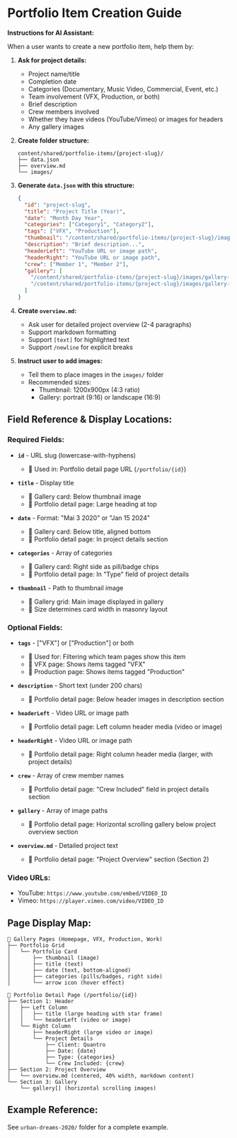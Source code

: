 # Portfolio Item Creation Guide

**Instructions for AI Assistant:**

When a user wants to create a new portfolio item, help them by:

1. **Ask for project details:**
   - Project name/title
   - Completion date
   - Categories (Documentary, Music Video, Commercial, Event, etc.)
   - Team involvement (VFX, Production, or both)
   - Brief description
   - Crew members involved
   - Whether they have videos (YouTube/Vimeo) or images for headers
   - Any gallery images

2. **Create folder structure:**
   ```
   content/shared/portfolio-items/{project-slug}/
   ├── data.json
   ├── overview.md
   └── images/
   ```

3. **Generate `data.json` with this structure:**
   ```json
   {
     "id": "project-slug",
     "title": "Project Title (Year)",
     "date": "Month Day Year",
     "categories": ["Category1", "Category2"],
     "tags": ["VFX", "Production"],
     "thumbnail": "/content/shared/portfolio-items/{project-slug}/images/thumbnail.jpg",
     "description": "Brief description...",
     "headerLeft": "YouTube URL or image path",
     "headerRight": "YouTube URL or image path",
     "crew": ["Member 1", "Member 2"],
     "gallery": [
       "/content/shared/portfolio-items/{project-slug}/images/gallery-1.jpg",
       "/content/shared/portfolio-items/{project-slug}/images/gallery-2.jpg"
     ]
   }
   ```

4. **Create `overview.md`:**
   - Ask user for detailed project overview (2-4 paragraphs)
   - Support markdown formatting
   - Support `[text]` for highlighted text
   - Support `/newline` for explicit breaks

5. **Instruct user to add images:**
   - Tell them to place images in the `images/` folder
   - Recommended sizes:
     - Thumbnail: 1200x900px (4:3 ratio)
     - Gallery: portrait (9:16) or landscape (16:9)

## Field Reference & Display Locations:

### Required Fields:

- **`id`** - URL slug (lowercase-with-hyphens)
  - 📍 Used in: Portfolio detail page URL (`/portfolio/{id}`)

- **`title`** - Display title
  - 📍 Gallery card: Below thumbnail image
  - 📍 Portfolio detail page: Large heading at top

- **`date`** - Format: "Mai 3 2020" or "Jan 15 2024"
  - 📍 Gallery card: Below title, aligned bottom
  - 📍 Portfolio detail page: In project details section

- **`categories`** - Array of categories
  - 📍 Gallery card: Right side as pill/badge chips
  - 📍 Portfolio detail page: In "Type" field of project details

- **`thumbnail`** - Path to thumbnail image
  - 📍 Gallery grid: Main image displayed in gallery
  - 📍 Size determines card width in masonry layout

### Optional Fields:

- **`tags`** - ["VFX"] or ["Production"] or both
  - 📍 Used for: Filtering which team pages show this item
  - 📍 VFX page: Shows items tagged "VFX"
  - 📍 Production page: Shows items tagged "Production"

- **`description`** - Short text (under 200 chars)
  - 📍 Portfolio detail page: Below header images in description section

- **`headerLeft`** - Video URL or image path
  - 📍 Portfolio detail page: Left column header media (video or image)

- **`headerRight`** - Video URL or image path
  - 📍 Portfolio detail page: Right column header media (larger, with project details)

- **`crew`** - Array of crew member names
  - 📍 Portfolio detail page: "Crew Included" field in project details section

- **`gallery`** - Array of image paths
  - 📍 Portfolio detail page: Horizontal scrolling gallery below project overview section

- **`overview.md`** - Detailed project text
  - 📍 Portfolio detail page: "Project Overview" section (Section 2)

### Video URLs:
- YouTube: `https://www.youtube.com/embed/VIDEO_ID`
- Vimeo: `https://player.vimeo.com/video/VIDEO_ID`

## Page Display Map:

```
📄 Gallery Pages (Homepage, VFX, Production, Work)
├── Portfolio Grid
│   └── Portfolio Card
│       ├── thumbnail (image)
│       ├── title (text)
│       ├── date (text, bottom-aligned)
│       ├── categories (pills/badges, right side)
│       └── arrow icon (hover effect)

📄 Portfolio Detail Page (/portfolio/{id})
├── Section 1: Header
│   ├── Left Column
│   │   ├── title (large heading with star frame)
│   │   └── headerLeft (video or image)
│   └── Right Column
│       ├── headerRight (large video or image)
│       └── Project Details
│           ├── Client: Quantro
│           ├── Date: {date}
│           ├── Type: {categories}
│           └── Crew Included: {crew}
├── Section 2: Project Overview
│   └── overview.md (centered, 40% width, markdown content)
└── Section 3: Gallery
    └── gallery[] (horizontal scrolling images)
```

## Example Reference:

See `urban-dreams-2020/` folder for a complete example.
